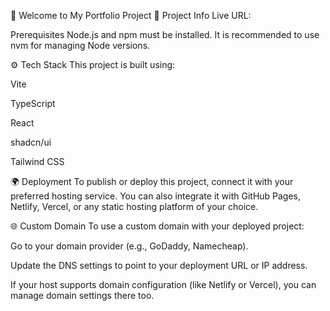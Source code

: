 🚀 Welcome to My Portfolio Project
📌 Project Info
Live URL: 


Prerequisites
Node.js and npm must be installed. It is recommended to use nvm for managing Node versions.

⚙️ Tech Stack
This project is built using:

Vite

TypeScript

React

shadcn/ui

Tailwind CSS

🌍 Deployment
To publish or deploy this project, connect it with your preferred hosting service. You can also integrate it with GitHub Pages, Netlify, Vercel, or any static hosting platform of your choice.

🌐 Custom Domain
To use a custom domain with your deployed project:

Go to your domain provider (e.g., GoDaddy, Namecheap).

Update the DNS settings to point to your deployment URL or IP address.

If your host supports domain configuration (like Netlify or Vercel), you can manage domain settings there too.
